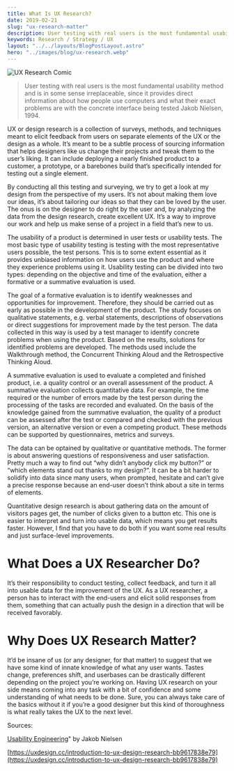 ```yaml
---
title: What Is UX Research?
date: 2019-02-21
slug: "ux-research-matter"
description: User testing with real users is the most fundamental usability method and is in some sense irreplaceable, since it provides direct information about how people use computers and what their exact problems are with the concrete interface being tested.
keywords: Research / Strategy / UX
layout: "../../layouts/BlogPostLayout.astro"
hero: "../images/blog/ux-research.webp"
---
```


<img src="/assets/img/blog/ux-research.webp" alt="UX Research Comic"/>

> User testing with real users is the most fundamental usability method and is in some sense irreplaceable, since it provides direct information about how people use computers and what their exact problems are with the concrete interface being tested
> Jakob Nielsen, 1994.

UX or design research is a collection of surveys, methods, and techniques meant to elicit feedback from users on separate elements of the UX or the design as a whole. It’s meant to be a subtle process of sourcing information that helps designers like us change their projects and tweak them to the user’s liking. It can include deploying a nearly finished product to a customer, a prototype, or a barebones build that’s specifically intended for testing out a single element.

By conducting all this testing and surveying, we try to get a look at my design from the perspective of my users. It’s not about making them love our ideas, it’s about tailoring our ideas so that they can be loved by the user. The onus is on the designer to do right by the user and, by analyzing the data from the design research, create excellent UX. It’s a way to improve our work and help us make sense of a project in a field that’s new to us.

The usability of a product is determined in user tests or usability tests. The most basic type of usability testing is testing with the most representative users possible, the test persons. This is to some extent essential as it provides unbiased information on how users use the product and where they experience problems using it. Usability testing can be divided into two types: depending on the objective and time of the evaluation, either a formative or a summative evaluation is used.

The goal of a formative evaluation is to identify weaknesses and opportunities for improvement. Therefore, they should be carried out as early as possible in the development of the product. The study focuses on qualitative statements, e.g. verbal statements, descriptions of observations or direct suggestions for improvement made by the test person. The data collected in this way is used by a test manager to identify concrete problems when using the product. Based on the results, solutions for identified problems are developed. The methods used include the Walkthrough method, the Concurrent Thinking Aloud and the Retrospective Thinking Aloud.

A summative evaluation is used to evaluate a completed and finished product, i.e. a quality control or an overall assessment of the product. A summative evaluation collects quantitative data. For example, the time required or the number of errors made by the test person during the processing of the tasks are recorded and evaluated. On the basis of the knowledge gained from the summative evaluation, the quality of a product can be assessed after the test or compared and checked with the previous version, an alternative version or even a competing product. These methods can be supported by questionnaires, metrics and surveys.

The data can be optained by qualitative or quantitative methods. The former is about answering questions of responsiveness and user satisfaction. Pretty much a way to find out “why didn’t anybody click my button?” or “which elements stand out thanks to my design?”. It can be a bit harder to solidify into data since many users, when prompted, hesitate and can’t give a precise response because an end-user doesn’t think about a site in terms of elements.

Quantitative design research is about gathering data on the amount of visitors pages get, the number of clicks given to a button etc. This one is easier to interpret and turn into usable data, which means you get results faster. However, I find that you have to do both if you want some real results and just surface-level improvements.

# What Does a UX Researcher Do?

It’s their responsibility to conduct testing, collect feedback, and turn it all into usable data for the improvement of the UX. As a UX researcher, a person has to interact with the end-users and elicit solid responses from them, something that can actually push the design in a direction that will be received favorably.

# Why Does UX Research Matter?

It’d be insane of us (or any designer, for that matter) to suggest that we have some kind of innate knowledge of what any user wants. Tastes change, preferences shift, and userbases can be drastically different depending on the project you’re working on. Having UX research on your side means coming into any task with a bit of confidence and some understanding of what needs to be done. Sure, you can always take care of the basics without it if you’re a good designer but this kind of thoroughness is what really takes the UX to the next level.

Sources:

[Usability Engineering](https://books.google.de/books?id=95As2OF67f0C&pg=PA165&lpg=PA165&dq#v=onepage&q&f=false)" by Jakob Nielsen

[https://uxdesign.cc/introduction-to-ux-design-research-bb9617838e79](https://uxdesign.cc/introduction-to-ux-design-research-bb9617838e79)

[](https://intranet.easy.de/display/UE/UX+Research)
